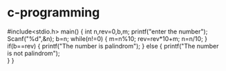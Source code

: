 # c-programming
#include<stdio.h>
main()
{
  int n,rev=0,b,m;
  printf("enter the number");
  Scanf("%d",&n);
  b=n;
  while(n!=0)
  {
      m=n%10;
      rev=rev*10+m;
      n=n/10;
   }
   if(b==rev)
   {
       printf("The number is palindrom");
    }
    else
    {
         printf("The number is not palindrom");  
    }
 }
   
